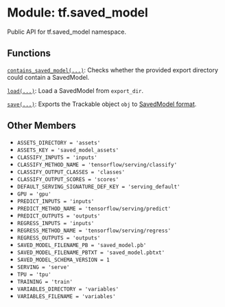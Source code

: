 <div itemscope itemtype="http://developers.google.com/ReferenceObject">
<meta itemprop="name" content="tf.saved_model" />
<meta itemprop="path" content="Stable" />
<meta itemprop="property" content="ASSETS_DIRECTORY"/>
<meta itemprop="property" content="ASSETS_KEY"/>
<meta itemprop="property" content="CLASSIFY_INPUTS"/>
<meta itemprop="property" content="CLASSIFY_METHOD_NAME"/>
<meta itemprop="property" content="CLASSIFY_OUTPUT_CLASSES"/>
<meta itemprop="property" content="CLASSIFY_OUTPUT_SCORES"/>
<meta itemprop="property" content="DEFAULT_SERVING_SIGNATURE_DEF_KEY"/>
<meta itemprop="property" content="GPU"/>
<meta itemprop="property" content="PREDICT_INPUTS"/>
<meta itemprop="property" content="PREDICT_METHOD_NAME"/>
<meta itemprop="property" content="PREDICT_OUTPUTS"/>
<meta itemprop="property" content="REGRESS_INPUTS"/>
<meta itemprop="property" content="REGRESS_METHOD_NAME"/>
<meta itemprop="property" content="REGRESS_OUTPUTS"/>
<meta itemprop="property" content="SAVED_MODEL_FILENAME_PB"/>
<meta itemprop="property" content="SAVED_MODEL_FILENAME_PBTXT"/>
<meta itemprop="property" content="SAVED_MODEL_SCHEMA_VERSION"/>
<meta itemprop="property" content="SERVING"/>
<meta itemprop="property" content="TPU"/>
<meta itemprop="property" content="TRAINING"/>
<meta itemprop="property" content="VARIABLES_DIRECTORY"/>
<meta itemprop="property" content="VARIABLES_FILENAME"/>
</div>

# Module: tf.saved_model

Public API for tf.saved_model namespace.

<!-- Placeholder for "Used in" -->


## Functions

[`contains_saved_model(...)`](../tf/saved_model/contains_saved_model.md): Checks whether the provided export directory could contain a SavedModel.

[`load(...)`](../tf/saved_model/load.md): Load a SavedModel from `export_dir`.

[`save(...)`](../tf/saved_model/save.md): Exports the Trackable object `obj` to [SavedModel format](https://github.com/tensorflow/tensorflow/blob/master/tensorflow/python/saved_model/README.md).

## Other Members

* `ASSETS_DIRECTORY = 'assets'` <a id="ASSETS_DIRECTORY"></a>
* `ASSETS_KEY = 'saved_model_assets'` <a id="ASSETS_KEY"></a>
* `CLASSIFY_INPUTS = 'inputs'` <a id="CLASSIFY_INPUTS"></a>
* `CLASSIFY_METHOD_NAME = 'tensorflow/serving/classify'` <a id="CLASSIFY_METHOD_NAME"></a>
* `CLASSIFY_OUTPUT_CLASSES = 'classes'` <a id="CLASSIFY_OUTPUT_CLASSES"></a>
* `CLASSIFY_OUTPUT_SCORES = 'scores'` <a id="CLASSIFY_OUTPUT_SCORES"></a>
* `DEFAULT_SERVING_SIGNATURE_DEF_KEY = 'serving_default'` <a id="DEFAULT_SERVING_SIGNATURE_DEF_KEY"></a>
* `GPU = 'gpu'` <a id="GPU"></a>
* `PREDICT_INPUTS = 'inputs'` <a id="PREDICT_INPUTS"></a>
* `PREDICT_METHOD_NAME = 'tensorflow/serving/predict'` <a id="PREDICT_METHOD_NAME"></a>
* `PREDICT_OUTPUTS = 'outputs'` <a id="PREDICT_OUTPUTS"></a>
* `REGRESS_INPUTS = 'inputs'` <a id="REGRESS_INPUTS"></a>
* `REGRESS_METHOD_NAME = 'tensorflow/serving/regress'` <a id="REGRESS_METHOD_NAME"></a>
* `REGRESS_OUTPUTS = 'outputs'` <a id="REGRESS_OUTPUTS"></a>
* `SAVED_MODEL_FILENAME_PB = 'saved_model.pb'` <a id="SAVED_MODEL_FILENAME_PB"></a>
* `SAVED_MODEL_FILENAME_PBTXT = 'saved_model.pbtxt'` <a id="SAVED_MODEL_FILENAME_PBTXT"></a>
* `SAVED_MODEL_SCHEMA_VERSION = 1` <a id="SAVED_MODEL_SCHEMA_VERSION"></a>
* `SERVING = 'serve'` <a id="SERVING"></a>
* `TPU = 'tpu'` <a id="TPU"></a>
* `TRAINING = 'train'` <a id="TRAINING"></a>
* `VARIABLES_DIRECTORY = 'variables'` <a id="VARIABLES_DIRECTORY"></a>
* `VARIABLES_FILENAME = 'variables'` <a id="VARIABLES_FILENAME"></a>
